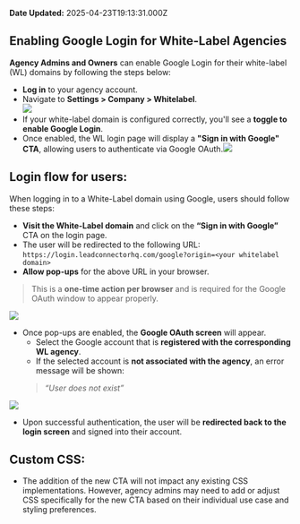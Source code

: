 **Date Updated:** 2025-04-23T19:13:31.000Z

## **Enabling Google Login for White-Label Agencies**

**Agency Admins and Owners** can enable Google Login for their white-label (WL) domains by following the steps below:

* **Log in** to your agency account.
* Navigate to **Settings > Company > Whitelabel**.  
![](https://s3.amazonaws.com/cdn.freshdesk.com/data/helpdesk/attachments/production/155045188581/original/IH6fLYFmJCOe8VmFqAoRZ20Cklh6wDnvjQ.png?1744799250)
* If your white-label domain is configured correctly, you'll see a **toggle to enable Google Login**.
* Once enabled, the WL login page will display a **"Sign in with Google" CTA**, allowing users to authenticate via Google OAuth.![](https://s3.amazonaws.com/cdn.freshdesk.com/data/helpdesk/attachments/production/155045188729/original/i-gl6yA1JB1c65Mo473oiM4bEXx2BDi7Xw.png?1744799340)
  
  
## **Login flow for users:**

When logging in to a White-Label domain using Google, users should follow these steps:

* **Visit the White-Label domain** and click on the **“Sign in with Google”** CTA on the login page.
* The user will be redirected to the following URL:  
`https://login.leadconnectorhq.com/google?origin=<your whitelabel domain>`
* **Allow pop-ups** for the above URL in your browser.  
> This is a **one-time action per browser** and is required for the Google OAuth window to appear properly.

![](https://s3.amazonaws.com/cdn.freshdesk.com/data/helpdesk/attachments/production/155045196662/original/yvTdGvq0Gvx1R7i0a87dkUhc7AwDzJ4ydQ.png?1744804372)

* Once pop-ups are enabled, the **Google OAuth screen** will appear.  
   * Select the Google account that is **registered with the corresponding WL agency**.  
   * If the selected account is **not associated with the agency**, an error message will be shown:  
   > _“User does not exist”_

![](https://s3.amazonaws.com/cdn.freshdesk.com/data/helpdesk/attachments/production/155045197802/original/8JFZDxXMqHMlj-XnVvwiJ6jJPhibA2BIlA.png?1744805165)

* Upon successful authentication, the user will be **redirected back to the login screen** and signed into their account.

  
## **Custom CSS:**

* The addition of the new CTA will not impact any existing CSS implementations. However, agency admins may need to add or adjust CSS specifically for the new CTA based on their individual use case and styling preferences.
  
  